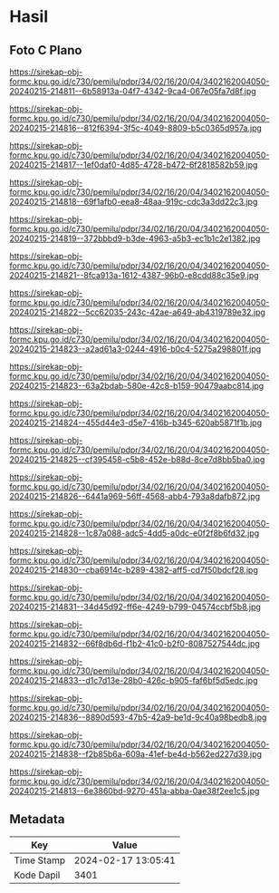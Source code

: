 # Hasil

## Foto C Plano

https://sirekap-obj-formc.kpu.go.id/c730/pemilu/pdpr/34/02/16/20/04/3402162004050-20240215-214811--6b58913a-04f7-4342-9ca4-067e05fa7d8f.jpg

https://sirekap-obj-formc.kpu.go.id/c730/pemilu/pdpr/34/02/16/20/04/3402162004050-20240215-214816--812f6394-3f5c-4049-8809-b5c0365d957a.jpg

https://sirekap-obj-formc.kpu.go.id/c730/pemilu/pdpr/34/02/16/20/04/3402162004050-20240215-214817--1ef0daf0-4d85-4728-b472-6f2818582b59.jpg

https://sirekap-obj-formc.kpu.go.id/c730/pemilu/pdpr/34/02/16/20/04/3402162004050-20240215-214818--69f1afb0-eea8-48aa-919c-cdc3a3dd22c3.jpg

https://sirekap-obj-formc.kpu.go.id/c730/pemilu/pdpr/34/02/16/20/04/3402162004050-20240215-214819--372bbbd9-b3de-4963-a5b3-ec1b1c2e1382.jpg

https://sirekap-obj-formc.kpu.go.id/c730/pemilu/pdpr/34/02/16/20/04/3402162004050-20240215-214821--8fca913a-1612-4387-96b0-e8cdd88c35e9.jpg

https://sirekap-obj-formc.kpu.go.id/c730/pemilu/pdpr/34/02/16/20/04/3402162004050-20240215-214822--5cc62035-243c-42ae-a649-ab4319789e32.jpg

https://sirekap-obj-formc.kpu.go.id/c730/pemilu/pdpr/34/02/16/20/04/3402162004050-20240215-214823--a2ad61a3-0244-4916-b0c4-5275a298801f.jpg

https://sirekap-obj-formc.kpu.go.id/c730/pemilu/pdpr/34/02/16/20/04/3402162004050-20240215-214823--63a2bdab-580e-42c8-b159-90479aabc814.jpg

https://sirekap-obj-formc.kpu.go.id/c730/pemilu/pdpr/34/02/16/20/04/3402162004050-20240215-214824--455d44e3-d5e7-416b-b345-620ab5871f1b.jpg

https://sirekap-obj-formc.kpu.go.id/c730/pemilu/pdpr/34/02/16/20/04/3402162004050-20240215-214825--cf395458-c5b8-452e-b88d-8ce7d8bb5ba0.jpg

https://sirekap-obj-formc.kpu.go.id/c730/pemilu/pdpr/34/02/16/20/04/3402162004050-20240215-214826--6441a969-56ff-4568-abb4-793a8dafb872.jpg

https://sirekap-obj-formc.kpu.go.id/c730/pemilu/pdpr/34/02/16/20/04/3402162004050-20240215-214828--1c87a088-adc5-4dd5-a0dc-e0f2f8b6fd32.jpg

https://sirekap-obj-formc.kpu.go.id/c730/pemilu/pdpr/34/02/16/20/04/3402162004050-20240215-214830--cba6914c-b289-4382-aff5-cd7f50bdcf28.jpg

https://sirekap-obj-formc.kpu.go.id/c730/pemilu/pdpr/34/02/16/20/04/3402162004050-20240215-214831--34d45d92-ff6e-4249-b799-04574ccbf5b8.jpg

https://sirekap-obj-formc.kpu.go.id/c730/pemilu/pdpr/34/02/16/20/04/3402162004050-20240215-214832--66f8db6d-f1b2-41c0-b2f0-8087527544dc.jpg

https://sirekap-obj-formc.kpu.go.id/c730/pemilu/pdpr/34/02/16/20/04/3402162004050-20240215-214833--d1c7d13e-28b0-426c-b905-faf6bf5d5edc.jpg

https://sirekap-obj-formc.kpu.go.id/c730/pemilu/pdpr/34/02/16/20/04/3402162004050-20240215-214836--8890d593-47b5-42a9-be1d-9c40a98bedb8.jpg

https://sirekap-obj-formc.kpu.go.id/c730/pemilu/pdpr/34/02/16/20/04/3402162004050-20240215-214838--f2b85b6a-609a-41ef-be4d-b562ed227d39.jpg

https://sirekap-obj-formc.kpu.go.id/c730/pemilu/pdpr/34/02/16/20/04/3402162004050-20240215-214813--6e3860bd-9270-451a-abba-0ae38f2ee1c5.jpg


## Metadata

| Key        | Value               |
| ---------- | ------------------- |
| Time Stamp | 2024-02-17 13:05:41 |
| Kode Dapil | 3401                |



